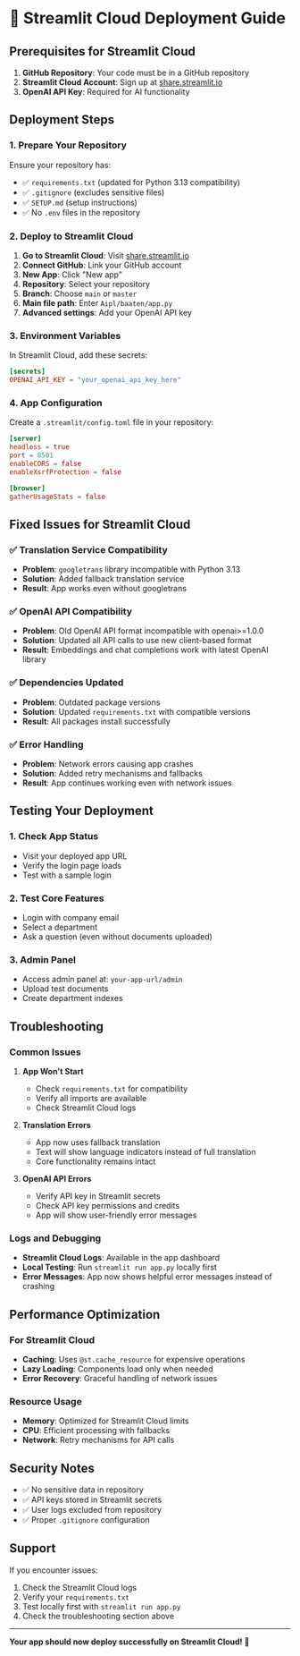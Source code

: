 # 🚀 Streamlit Cloud Deployment Guide

## Prerequisites for Streamlit Cloud

1. **GitHub Repository**: Your code must be in a GitHub repository
2. **Streamlit Cloud Account**: Sign up at [share.streamlit.io](https://share.streamlit.io)
3. **OpenAI API Key**: Required for AI functionality

## Deployment Steps

### 1. Prepare Your Repository

Ensure your repository has:
- ✅ `requirements.txt` (updated for Python 3.13 compatibility)
- ✅ `.gitignore` (excludes sensitive files)
- ✅ `SETUP.md` (setup instructions)
- ✅ No `.env` files in the repository

### 2. Deploy to Streamlit Cloud

1. **Go to Streamlit Cloud**: Visit [share.streamlit.io](https://share.streamlit.io)
2. **Connect GitHub**: Link your GitHub account
3. **New App**: Click "New app"
4. **Repository**: Select your repository
5. **Branch**: Choose `main` or `master`
6. **Main file path**: Enter `Aipl/baaten/app.py`
7. **Advanced settings**: Add your OpenAI API key

### 3. Environment Variables

In Streamlit Cloud, add these secrets:

```toml
[secrets]
OPENAI_API_KEY = "your_openai_api_key_here"
```

### 4. App Configuration

Create a `.streamlit/config.toml` file in your repository:

```toml
[server]
headless = true
port = 8501
enableCORS = false
enableXsrfProtection = false

[browser]
gatherUsageStats = false
```

## Fixed Issues for Streamlit Cloud

### ✅ Translation Service Compatibility
- **Problem**: `googletrans` library incompatible with Python 3.13
- **Solution**: Added fallback translation service
- **Result**: App works even without googletrans

### ✅ OpenAI API Compatibility
- **Problem**: Old OpenAI API format incompatible with openai>=1.0.0
- **Solution**: Updated all API calls to use new client-based format
- **Result**: Embeddings and chat completions work with latest OpenAI library

### ✅ Dependencies Updated
- **Problem**: Outdated package versions
- **Solution**: Updated `requirements.txt` with compatible versions
- **Result**: All packages install successfully

### ✅ Error Handling
- **Problem**: Network errors causing app crashes
- **Solution**: Added retry mechanisms and fallbacks
- **Result**: App continues working even with network issues

## Testing Your Deployment

### 1. Check App Status
- Visit your deployed app URL
- Verify the login page loads
- Test with a sample login

### 2. Test Core Features
- Login with company email
- Select a department
- Ask a question (even without documents uploaded)

### 3. Admin Panel
- Access admin panel at: `your-app-url/admin`
- Upload test documents
- Create department indexes

## Troubleshooting

### Common Issues

1. **App Won't Start**
   - Check `requirements.txt` for compatibility
   - Verify all imports are available
   - Check Streamlit Cloud logs

2. **Translation Errors**
   - App now uses fallback translation
   - Text will show language indicators instead of full translation
   - Core functionality remains intact

3. **OpenAI API Errors**
   - Verify API key in Streamlit secrets
   - Check API key permissions and credits
   - App will show user-friendly error messages

### Logs and Debugging

- **Streamlit Cloud Logs**: Available in the app dashboard
- **Local Testing**: Run `streamlit run app.py` locally first
- **Error Messages**: App now shows helpful error messages instead of crashing

## Performance Optimization

### For Streamlit Cloud
- **Caching**: Uses `@st.cache_resource` for expensive operations
- **Lazy Loading**: Components load only when needed
- **Error Recovery**: Graceful handling of network issues

### Resource Usage
- **Memory**: Optimized for Streamlit Cloud limits
- **CPU**: Efficient processing with fallbacks
- **Network**: Retry mechanisms for API calls

## Security Notes

- ✅ No sensitive data in repository
- ✅ API keys stored in Streamlit secrets
- ✅ User logs excluded from repository
- ✅ Proper `.gitignore` configuration

## Support

If you encounter issues:
1. Check the Streamlit Cloud logs
2. Verify your `requirements.txt`
3. Test locally first with `streamlit run app.py`
4. Check the troubleshooting section above

---

**Your app should now deploy successfully on Streamlit Cloud! 🎉**
